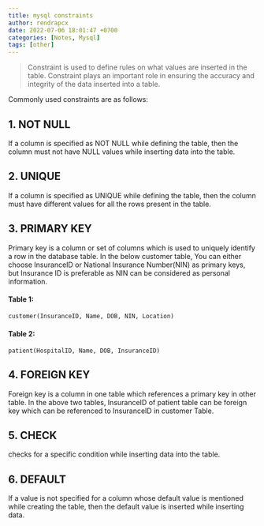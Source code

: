 ```yaml
---
title: mysql constraints
author: rendrapcx
date: 2022-07-06 18:01:47 +0700
categories: [Notes, Mysql]
tags: [other]
---
```




> Constraint is used to define rules on what values are inserted in the table. Constraint plays an important role in ensuring the accuracy and integrity of the data inserted into a table.

Commonly used constraints are as follows:

## 1. NOT NULL

If a column is specified as NOT NULL while defining the table, then the column must not have NULL values while inserting data into the table.

## 2. UNIQUE

 If a column is specified as UNIQUE while defining the table, then the column must have different values for all the rows present in the table.

## 3. PRIMARY KEY

Primary key is a column or set of columns which is used to uniquely identify a row in the database table. In the below customer table, You can either choose InsuranceID or National Insurance Number(NIN) as primary keys, but Insurance ID is preferable as NIN can be considered as personal information.

#### Table 1:

```sql
customer(InsuranceID, Name, DOB, NIN, Location)
```

#### Table 2:

    patient(HospitalID, Name, DOB, InsuranceID)

## 4. FOREIGN KEY

Foreign key is a column in one table which references a primary key in other table. In the above two tables, InsuranceID of patient table can be foreign key which can be referenced to InsuranceID in customer Table.

## 5. CHECK

checks for a specific condition while inserting data into the table. 

## 6. DEFAULT

If a value is not specified for a column whose default value is mentioned while creating the table, then the default value is inserted while inserting data.
